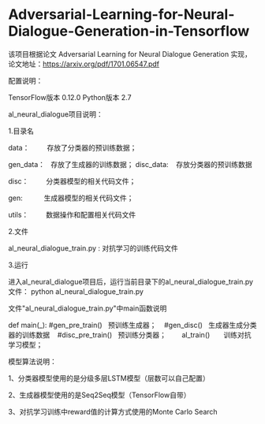 # Adversarial-Learning-for-Neural-Dialogue-Generation-in-Tensorflow

该项目根据论文 Adversarial Learning for Neural Dialogue Generation 实现，论文地址：https://arxiv.org/pdf/1701.06547.pdf

配置说明： 

TensorFlow版本 0.12.0  Python版本 2.7

al_neural_dialogue项目说明：

1.目录名

  data：         存放了分类器的预训练数据；
  
 gen_data：    存放了生成器的训练数据；
 disc_data:    存放分类器的预训练数据
 
  disc：         分类器模型的相关代码文件；
  
  gen:           生成器模型的相关代码文件；
  
 utils：         数据操作和配置相关代码文件

2.文件

al_neural_dialogue_train.py  :   对抗学习的训练代码文件

3.运行

进入al_neural_dialogue项目后，运行当前目录下的al_neural_dialogue_train.py文件： python al_neural_dialogue_train.py

文件"al_neural_dialogue_train.py"中main函数说明

def main(_):
    #gen_pre_train()   预训练生成器；
    #gen_disc()   生成器生成分类器的训练数据
    #disc_pre_train()   预训练分类器；
    
    al_train()        训练对抗学习模型；	
	
	
模型算法说明：

1、分类器模型使用的是分级多层LSTM模型（层数可以自己配置）

2、生成器模型使用的是Seq2Seq模型（TensorFlow自带）

3、对抗学习训练中reward值的计算方式使用的Monte Carlo Search

